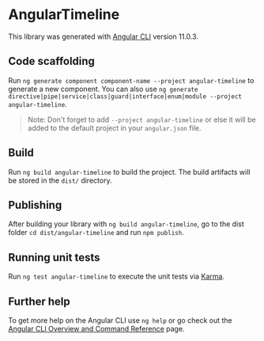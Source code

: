 # AngularTimeline

This library was generated with [Angular CLI](https://github.com/angular/angular-cli) version 11.0.3.

## Code scaffolding

Run `ng generate component component-name --project angular-timeline` to generate a new component. You can also use `ng generate directive|pipe|service|class|guard|interface|enum|module --project angular-timeline`.
> Note: Don't forget to add `--project angular-timeline` or else it will be added to the default project in your `angular.json` file. 

## Build

Run `ng build angular-timeline` to build the project. The build artifacts will be stored in the `dist/` directory.

## Publishing

After building your library with `ng build angular-timeline`, go to the dist folder `cd dist/angular-timeline` and run `npm publish`.

## Running unit tests

Run `ng test angular-timeline` to execute the unit tests via [Karma](https://karma-runner.github.io).

## Further help

To get more help on the Angular CLI use `ng help` or go check out the [Angular CLI Overview and Command Reference](https://angular.io/cli) page.
